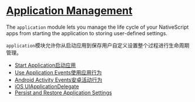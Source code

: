 # **[Application Management](http://docs.nativescript.org/core-concepts/application-lifecycle#application-management)**

The `application` module lets you manage the life cycle of your NativeScript apps from starting the application to storing user-defined settings.

`application`模块允许你从启动应用到保存用户自定义设置整个过程进行生命周期管理。

* [Start Application启动应用](http://docs.nativescript.org/core-concepts/application-lifecycle#start-application)
* [Use Application Events使用应用行为](http://docs.nativescript.org/core-concepts/application-lifecycle#use-application-events)
* [Android Activity Events安卓活动行为](http://docs.nativescript.org/core-concepts/application-lifecycle#android-activity-events)
* [iOS UIApplicationDelegate](http://docs.nativescript.org/core-concepts/application-lifecycle#ios-uiapplicationdelegate)
* [Persist and Restore Application Settings](http://docs.nativescript.org/core-concepts/application-lifecycle#persist-and-restore-application-settings)

